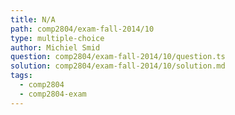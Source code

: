 ```yaml
---
title: N/A
path: comp2804/exam-fall-2014/10
type: multiple-choice
author: Michiel Smid
question: comp2804/exam-fall-2014/10/question.ts
solution: comp2804/exam-fall-2014/10/solution.md
tags:
  - comp2804
  - comp2804-exam
---
```

